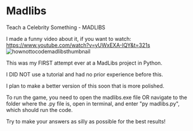 # Madlibs 

Teach a Celebrity Something - MADLIBS 

I made a funny video about it, if you want to watch: 
https://www.youtube.com/watch?v=yUWxEXA-IQY&t=321s
![hownottocodemadlibsthumbnail](https://github.com/Alyssa-Princess/Alyssa_Princess_madlibs_0001/assets/94188320/f8cf9853-373c-44d6-8461-1c41eef31a96)

This was my FIRST attempt ever at a MadLibs project in Python.

I DID NOT use a tutorial and had no prior experience before this. 

I plan to make a better version of this soon that is more polished. 

To run the game, you need to open the madlibs.exe file OR navigate to the folder where the .py file is, open in terminal, and 
enter "py madlibs.py", which should run the code. 

Try to make your answers as silly as possible for the best results!  

